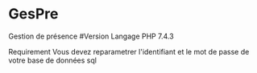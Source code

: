 # GesPre
Gestion de présence 
#Version Langage 
PHP 7.4.3

Requirement
Vous devez reparametrer l'identifiant et le mot de passe de votre base de données sql
